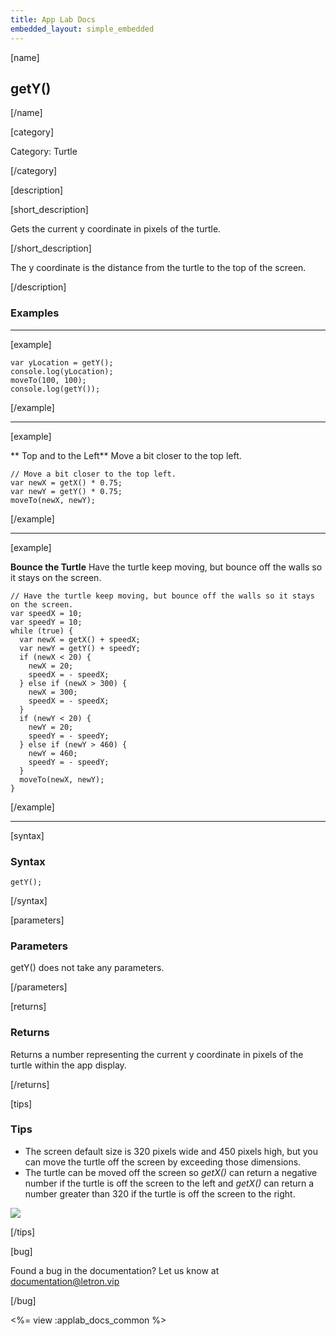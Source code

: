 ```yaml
---
title: App Lab Docs
embedded_layout: simple_embedded
---
```


[name]

## getY()

[/name]

[category]

Category: Turtle

[/category]

[description]

[short_description]

Gets the current y coordinate in pixels of the turtle.

[/short_description]

The y coordinate is the distance from the turtle to the top of the screen.

[/description]

### Examples
____________________________________________________

[example]


```
var yLocation = getY();
console.log(yLocation);
moveTo(100, 100);
console.log(getY());
```

[/example]

____________________________________________________

[example]

** Top and to the Left** Move a bit closer to the top left.

```
// Move a bit closer to the top left.
var newX = getX() * 0.75;
var newY = getY() * 0.75;
moveTo(newX, newY);
```

[/example]

____________________________________________________

[example]

**Bounce the Turtle** Have the turtle keep moving, but bounce off the walls so it stays on the screen.

```
// Have the turtle keep moving, but bounce off the walls so it stays on the screen.
var speedX = 10;
var speedY = 10;
while (true) {
  var newX = getX() + speedX;
  var newY = getY() + speedY;
  if (newX < 20) {
    newX = 20;
    speedX = - speedX;
  } else if (newX > 300) {
    newX = 300;
    speedX = - speedX;
  }
  if (newY < 20) {
    newY = 20;
    speedY = - speedY;
  } else if (newY > 460) {
    newY = 460;
    speedY = - speedY;
  }
  moveTo(newX, newY);
}
```

[/example]

____________________________________________________

[syntax]

### Syntax

```
getY();
```

[/syntax]

[parameters]

### Parameters

getY() does not take any parameters.

[/parameters]

[returns]

### Returns
Returns a number representing the current y coordinate in pixels of the turtle within the app display.

[/returns]

[tips]

### Tips

- The screen default size is 320 pixels wide and 450 pixels high, but you can move the turtle off the screen by exceeding those dimensions.
- The turtle can be moved off the screen so *getX()* can return a negative number if the turtle is off the screen to the left and *getX()* can return a number greater than 320 if the turtle is off the screen to the right.

<img src='https://images.letron.vip/7de9a1ac26ad8630ebcb92e608c3803c-image-1445616750775.jpg'>

[/tips]

[bug]

Found a bug in the documentation? Let us know at documentation@letron.vip

[/bug]

<%= view :applab_docs_common %>
